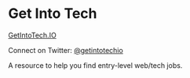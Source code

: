 # Get Into Tech

[GetIntoTech.IO](http://www.getintotech.io/)

Connect on Twitter: [@getintotechio](https://twitter.com/getintotechio)

A resource to help you find entry-level web/tech jobs.

